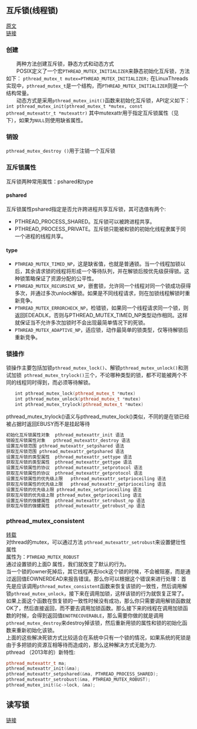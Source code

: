 ## 互斥锁(线程锁)
[原文](http://blog.sina.com.cn/s/blog_8795b0970101il6g.html, "http://blog.sina.com.cn/s/blog_8795b0970101il6g.html")  
[链接](http://blog.csdn.net/imtgj/article/details/7588441)
### 创建
&#8194;&#8194;&#8194;&#8194;两种方法创建互斥锁，静态方式和动态方式  
&#8194;&#8194;&#8194;&#8194;POSIX定义了一个宏`PTHREAD_MUTEX_INITIALIZER`来静态初始化互斥锁，方法如下： `pthread_mutex_t mutex=PTHREAD_MUTEX_INITIALIZER;` 在LinuxThreads实现中，`pthread_mutex_t`是一个结构，而`PTHREAD_MUTEX_INITIALIZER`则是一个结构常量。  
&#8194;&#8194;&#8194;&#8194;动态方式是采用`pthread_mutex_init()`函数来初始化互斥锁，API定义如下： `int pthread_mutex_init(pthread_mutex_t *mutex, const pthread_mutexattr_t *mutexattr)` 其中mutexattr用于指定互斥锁属性（见下），如果为`NULL`则使用缺省属性。 
### 销毁
`pthread_mutex_destroy ()`用于注销一个互斥锁
### 互斥锁属性
互斥锁两种常用属性：pshared和type  
#### pshared
互斥锁属性pshared指定是否允许跨进程共享互斥锁，其可选值有两个:  
* PTHREAD_PROCESS_SHARED。互斥锁可以被跨进程共享。
* PTHREAD_PROCESS_PRIVATE。互斥锁只能被和锁的初始化线程隶属于同一个进程的线程共享。
#### type
* `PTHREAD_MUTEX_TIMED_NP`，这是缺省值，也就是普通锁。当一个线程加锁以后，其余请求锁的线程将形成一个等待队列，并在解锁后按优先级获得锁。这种锁策略保证了资源分配的公平性。
* `PTHREAD_MUTEX_RECURSIVE_NP`，嵌套锁，允许同一个线程对同一个锁成功获得多次，并通过多次unlock解锁。如果是不同线程请求，则在加锁线程解锁时重新竞争。
* `PTHREAD_MUTEX_ERRORCHECK_NP`，检错锁，如果同一个线程请求同一个锁，则返回EDEADLK，否则与PTHREAD_MUTEX_TIMED_NP类型动作相同。这样就保证当不允许多次加锁时不会出现最简单情况下的死锁。
* `PTHREAD_MUTEX_ADAPTIVE_NP`，适应锁，动作最简单的锁类型，仅等待解锁后重新竞争。
### 锁操作
锁操作主要包括加锁`pthread_mutex_lock()`、解锁`pthread_mutex_unlock()`和测试加锁` pthread_mutex_trylock()`三个，不论哪种类型的锁，都不可能被两个不同的线程同时得到，而必须等待解锁。  

```cpp
　　int pthread_mutex_lock(pthread_mutex_t *mutex)
　　int pthread_mutex_unlock(pthread_mutex_t *mutex)
　　int pthread_mutex_trylock(pthread_mutex_t *mutex)
```
pthread_mutex_trylock()语义与pthread_mutex_lock()类似，不同的是在锁已经被占据时返回EBUSY而不是挂起等待

```cpp
初始化互斥锁属性对象	pthread_mutexattr_init 语法
销毁互斥锁属性对象	pthread_mutexattr_destroy 语法
设置互斥锁范围	pthread_mutexattr_setpshared 语法
获取互斥锁范围	pthread_mutexattr_getpshared 语法
设置互斥锁的类型属性	pthread_mutexattr_settype 语法
获取互斥锁的类型属性	pthread_mutexattr_gettype 语法
设置互斥锁属性的协议	pthread_mutexattr_setprotocol 语法
获取互斥锁属性的协议	pthread_mutexattr_getprotocol 语法
设置互斥锁属性的优先级上限	pthread_mutexattr_setprioceiling 语法
获取互斥锁属性的优先级上限	pthread_mutexattr_getprioceiling 语法
设置互斥锁的优先级上限	pthread_mutex_setprioceiling 语法
获取互斥锁的优先级上限	pthread_mutex_getprioceiling 语法
设置互斥锁的强健属性	pthread_mutexattr_setrobust_np 语法
获取互斥锁的强健属性	pthread_mutexattr_getrobust_np 语法
```
### pthread_mutex_consistent
[转载](https://www.cnblogs.com/my_life/articles/4538299.html)  
对thread的mutex，可以通过方法 `pthread_mutexattr_setrobust`来设置健壮性属性  
属性为：`PTHREAD_MUTEX_ROBUST`  
通过设置锁的上面D 属性，我们就改变了默认的行为。    
当一个锁的owner死掉后，其它线程再去lock这个锁的时候，不会被阻塞，而是通过返回值EOWNERDEAD来报告错误。那么你可以根据这个错误来进行处理：首先是应该调用`pthread_mutex_consistent`函数来恢复该锁的一致性，然后调用解锁`pthread_mutex_unlock`，接下来在调用加锁，这样该锁的行为就恢复正常了。  
如果上面这个函数在恢复锁的一致性时候没有成功，那么你只需要调用解锁函数就OK了，然后直接返回，而不要去调用加锁函数。那么接下来的线程在调用加锁函数的时候，会得到返回值`ENOTRECOVERABLE`，那么需要你做的就是调用`pthread_mutex_destroy`来destroy掉该锁，然后重新用锁的属性和锁的初始化函数来重新初始化该锁。  
上面的这些解决死锁方式比较适合在系统中只有一个锁的情况，如果系统的死锁是由于多把锁的资源互相等待而造成的，那么这种解决方式无能为力.  
 pthread （2013年的）新特性:
```cpp
pthread_mutexattr_t ma;
pthread_mutexattr_init(&ma);
pthread_mutexattr_setpshared(&ma, PTHREAD_PROCESS_SHARED);
pthread_mutexattr_setrobust(&ma, PTHREAD_MUTEX_ROBUST);
pthread_mutex_init(&c->lock, &ma);
```

## 读写锁
[链接](http://blog.csdn.net/lianghe_work/article/details/47775637)
